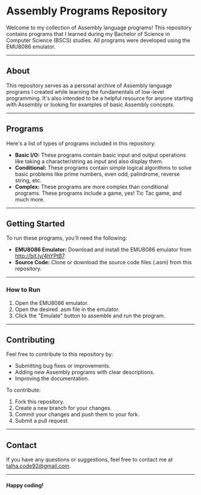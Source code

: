 # Assembly Programs Repository

Welcome to my collection of Assembly language programs! This repository contains programs that I learned during my Bachelor of Science in Computer Science (BSCS) studies. All programs were developed using the EMU8086 emulator.
- - -

## About

This repository serves as a personal archive of Assembly language programs I created while learning the fundamentals of low-level programming. It's also intended to be a helpful resource for anyone starting with Assembly or looking for examples of basic Assembly concepts.
- - -

## Programs

Here's a list of types of programs included in this repository:

* **Basic I/O:** These programs contain basic input and output operations like taking a character/string as input and also display them.
* **Conditional:** These programs contain simple logical algorithms to solve basic problems like prime numbers, even odd, palindrome, reverse string, etc.
* **Complex:** These programs are more complex than conditional programs. These programs include a game, yes! Tic Tac game, and much more.
- - -

## Getting Started

To run these programs, you'll need the following:

* **EMU8086 Emulator:** Download and install the EMU8086 emulator from http://bit.ly/4hYPtB7.
* **Source Code:** Clone or download the source code files (.asm) from this repository.
- - -

### How to Run

1.  Open the EMU8086 emulator.
2.  Open the desired .asm file in the emulator.
3.  Click the "Emulate" button to assemble and run the program.
- - -

## Contributing

Feel free to contribute to this repository by:

* Submitting bug fixes or improvements.
* Adding new Assembly programs with clear descriptions.
* Improving the documentation.

To contribute:

1.  Fork this repository.
2.  Create a new branch for your changes.
3.  Commit your changes and push them to your fork.
4.  Submit a pull request.
- - -

## Contact

If you have any questions or suggestions, feel free to contact me at talha.code92@gmail.com.
- - -

#### Happy coding!
